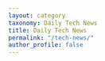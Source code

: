 ```yaml
---
layout: category
taxonomy: Daily Tech News
title: Daily Tech News
permalink: "/tech-news/"
author_profile: false
---
```

